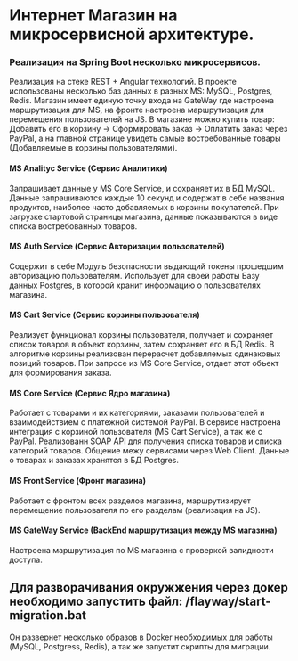 # Интернет Магазин на микросервисной архитектуре. 


### Реализация на Spring Boot несколько микросервисов.
Реализация на стеке REST + Angular технологий. В проекте использованы несколько баз данных в разных MS: MySQL, Postgres, Redis.
Магазин имеет единую точку входа на GateWay где настроена маршрутизация для MS, на фронте настроена маршрутизация для перемещения 
пользователей на JS. В магазине можно купить товар: Добавить его в корзину -> Cформировать заказ -> Оплатить заказ через PayPal, 
а на главной странице увидеть самые востребованные товары (Добавляемые в корзины пользователями).

#### MS Analityc Service (Сервис Аналитики)
Запрашивает данные у MS Core Service,  и сохраняет их в БД MySQL.  Данные запрашиваются каждые 10 секунд и содержат в себе 
названия продуктов, наиболее часто добавляемых в корзины покупателей. При загрузке стартовой страницы магазина,  данные 
показываются в виде списка востребованных товаров.

#### MS Auth Service (Сервис Авторизации пользователей)
Содержит в себе Модуль безопасности выдающий токены прошедшим авторизацию пользователям. Использует для своей работы Базу 
данных Postgres, в которой хранит информацию о пользователях магазина.

#### MS Cart Service (Сервис корзины пользователя)
Реализует функционал корзины пользователя, получает и сохраняет список товаров в объект корзины, затем сохраняет его в БД Redis.
В алгоритме корзины реализован перерасчет добавляемых одинаковых позиций товаров. При запросе из MS Core Service, отдает этот 
объект для формирования заказа.

#### MS Core Service (Сервис Ядро магазина)
Работает с товарами и их категориями, заказами пользователей и взаимодействием с платежной системой PayPal. 
В сервисе настроена интеграция с корзиной пользователя (MS Cart Service), а так же с PayPal. Реализованн SOAP API для получения
списка товаров и списка категорий товаров. Общение межу сервисами через Web Client. Данные о товарах и заказах хранятся в 
БД Postgres.

#### MS Front Service (Фронт магазина)
Работает с фронтом всех разделов магазина, маршрутизирует перемещение пользователя по его разделам (реализация на JS).

#### MS GateWay Service (BackEnd маршрутизация между MS магазина)
Настроена маршрутизация по MS магазина с проверкой валидности доступа.

## Для разворачивания окружжения через докер необходимо запустить файл: /flayway/start-migration.bat 
Он развернет несколько образов в Docker необходимых для работы (MySQL, Postgress, Redis), а так же запустит скрипты для миграции.
